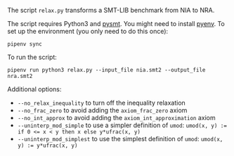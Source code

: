 The script `relax.py` transforms a SMT-LIB benchmark from NIA to NRA.

The script requires Python3 and [pysmt](https://github.com/pysmt/pysmt).
You might need to install [pyenv](ttps://github.com/pyenv/pyenv#installation).
To set up the environment (you only need to do this once):
```
pipenv sync
```

To run the script:
```
pipenv run python3 relax.py --input_file nia.smt2 --output_file nra.smt2
```

Additional options:
- `--no_relax_inequality` to turn off the inequality relaxation
- `--no_frac_zero` to avoid adding the `axiom_frac_zero` axiom
- `--no_int_approx` to avoid adding the `axiom_int_approximation` axiom
- `--uninterp_mod_simple` to use a simpler definition of `umod`: `umod(x, y) := if 0 <= x < y then x else y*ufrac(x, y)`
- `--uninterp_mod_simplest` to use the simplest definition of `umod`: `umod(x, y) := y*ufrac(x, y)`
